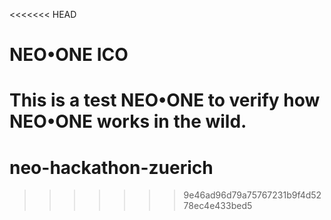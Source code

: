 <<<<<<< HEAD
# NEO•ONE ICO

This is a test NEO•ONE to verify how NEO•ONE works in the wild.
=======
# neo-hackathon-zuerich
>>>>>>> 9e46ad96d79a75767231b9f4d5278ec4e433bed5
